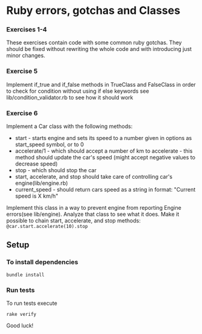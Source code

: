 # Ruby errors, gotchas and Classes

### Exercises 1-4

These exercises contain code with some common ruby gotchas.
They should be fixed without rewriting the whole code and with introducing just minor changes.

### Exercise 5

Implement if_true and if_false methods in TrueClass and FalseClass
in order to check for condition without using if else  keywords
see lib/condition_validator.rb to see how it should work

### Exercise 6

Implement a Car class with the following methods:

- start - starts engine and sets its speed to a number given in options as start_speed symbol, or to 0
- accelerate/1 - which should accept a number of km to accelerate - this method should update the car's speed (might accept negative values to decrease speed)
- stop - which should stop the car
- start, accelerate, and stop should take care of controlling car's engine(lib/engine.rb)
- current_speed - should return cars speed as a string in format: "Current speed is X km/h"

Implement this class in a way to prevent engine from reporting Engine errors(see lib/engine).
Analyze that class to see what it does.
Make it possible to chain start, accelerate, and stop methods: `@car.start.accelerate(10).stop`


## Setup

### To install dependencies

    bundle install

### Run tests

To run tests execute

    rake verify

Good luck!
